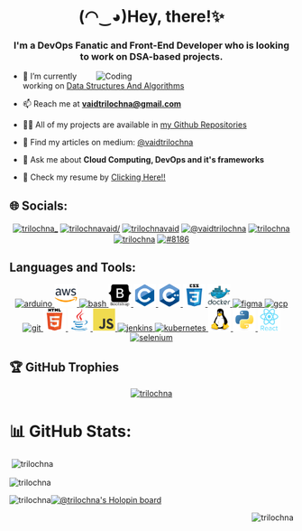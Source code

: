 <!--

### Hi there 👋

**Trilochna/Trilochna** is a ✨ _special_ ✨ repository because its `README.md` (this file) appears on your GitHub profile.
Here are some ideas to get you started:

- 🔭 I’m currently working on ...
- 🌱 I’m currently learning ...
- 👯 I’m looking to collaborate on ...
- 🤔 I’m looking for help with ...
- 💬 Ask me about ...
- 📫 How to reach me: ...
- 😄 Pronouns: ...
- ⚡ Fun fact: ...
<h1 align="center">(◠‿◕)Hey, there!✨ So, you're here to watch TV📺</h1>

-->

<h1 align="center">(◠‿◕)Hey, there!✨</h1>
<h3 align="center">I'm a DevOps Fanatic and Front-End Developer who is looking to work on DSA-based projects.</h3>

<img align="right" alt="Coding" width="350" src="https://media0.giphy.com/media/rz3O9KrvSwr2uDMTps/200w.gif?cid=82a1493bepg455vjja7osg6aghskrkhen5dgmqbelttfg3yv&rid=200w.gif&ct=s">

- 🔭 I’m currently working on [Data Structures And Algorithms](https://github.com/Trilochna/Data-Structures-And-Algorithms-In-Java)

<!-- - 👯 I’m collaborating on [Face Recognition Live Model](https://github.com/piyush033/Face-Recognition-Model) -->

- 📫 Reach me at **vaidtrilochna@gmail.com**

- 👨‍💻 All of my projects are available in [my Github Repositories](https://github.com/Trilochna?tab=repositories)

- 📝 Find my articles on medium: [@vaidtrilochna](https://medium.com/@vaidtrilochna)

- 💬 Ask me about **Cloud Computing, DevOps and it's frameworks**

<!-- - 🌱 I’m currently learning **Salesforce Development Platform** -->

- 📄 Check my resume by [Clicking Here!!](https://drive.google.com/file/d/1DGIa6N7UOq3C7dy-YcKkx4YBEPnU4vJ7/view?usp=sharing)


## 🌐 Socials:
<p align="center">
<a href="https://twitter.com/trilochna_" target="blank"><img align="center" src="https://raw.githubusercontent.com/rahuldkjain/github-profile-readme-generator/master/src/images/icons/Social/twitter.svg" alt="trilochna_" height="30" width="40" /></a>
<a href="https://linkedin.com/in/trilochnavaid/" target="blank"><img align="center" src="https://raw.githubusercontent.com/rahuldkjain/github-profile-readme-generator/master/src/images/icons/Social/linked-in-alt.svg" alt="trilochnavaid/" height="30" width="40" /></a>
<a href="https://instagram.com/trilochnavaid" target="blank"><img align="center" src="https://raw.githubusercontent.com/rahuldkjain/github-profile-readme-generator/master/src/images/icons/Social/instagram.svg" alt="trilochnavaid" height="30" width="40" /></a>
<a href="https://medium.com/@vaidtrilochna" target="blank"><img align="center" src="https://raw.githubusercontent.com/rahuldkjain/github-profile-readme-generator/master/src/images/icons/Social/medium.svg" alt="@vaidtrilochna" height="30" width="40" /></a>
<a href="https://www.youtube.com/channel/UCmmZebXmZ2fo2Tagh3EIkdw" target="blank"><img align="center" src="https://raw.githubusercontent.com/rahuldkjain/github-profile-readme-generator/master/src/images/icons/Social/youtube.svg" alt="trilochna" height="30" width="40" /></a>
<a href="https://www.leetcode.com/trilochna" target="blank"><img align="center" src="https://raw.githubusercontent.com/rahuldkjain/github-profile-readme-generator/master/src/images/icons/Social/leet-code.svg" alt="trilochna" height="30" width="40" /></a>
<a href="https://discord.gg/#8186" target="blank"><img align="center" src="https://raw.githubusercontent.com/rahuldkjain/github-profile-readme-generator/master/src/images/icons/Social/discord.svg" alt="#8186" height="30" width="40" /></a>
</p>

## Languages and Tools:
<p align="center"> <a href="https://www.arduino.cc/" target="_blank" rel="noreferrer"> <img src="https://cdn.worldvectorlogo.com/logos/arduino-1.svg" alt="arduino" width="40" height="40"/> </a> <a href="https://aws.amazon.com" target="_blank" rel="noreferrer"> <img src="https://raw.githubusercontent.com/devicons/devicon/master/icons/amazonwebservices/amazonwebservices-original-wordmark.svg" alt="aws" width="40" height="40"/> </a> <a href="https://www.gnu.org/software/bash/" target="_blank" rel="noreferrer"> <img src="https://www.vectorlogo.zone/logos/gnu_bash/gnu_bash-icon.svg" alt="bash" width="40" height="40"/> </a> <a href="https://getbootstrap.com" target="_blank" rel="noreferrer"> <img src="https://raw.githubusercontent.com/devicons/devicon/master/icons/bootstrap/bootstrap-plain-wordmark.svg" alt="bootstrap" width="40" height="40"/> </a> <a href="https://www.cprogramming.com/" target="_blank" rel="noreferrer"> <img src="https://raw.githubusercontent.com/devicons/devicon/master/icons/c/c-original.svg" alt="c" width="40" height="40"/> </a> <a href="https://www.w3schools.com/cpp/" target="_blank" rel="noreferrer"> <img src="https://raw.githubusercontent.com/devicons/devicon/master/icons/cplusplus/cplusplus-original.svg" alt="cplusplus" width="40" height="40"/> </a> <a href="https://www.w3schools.com/css/" target="_blank" rel="noreferrer"> <img src="https://raw.githubusercontent.com/devicons/devicon/master/icons/css3/css3-original-wordmark.svg" alt="css3" width="40" height="40"/> </a> <a href="https://www.docker.com/" target="_blank" rel="noreferrer"> <img src="https://raw.githubusercontent.com/devicons/devicon/master/icons/docker/docker-original-wordmark.svg" alt="docker" width="40" height="40"/> </a> <a href="https://www.figma.com/" target="_blank" rel="noreferrer"> <img src="https://www.vectorlogo.zone/logos/figma/figma-icon.svg" alt="figma" width="40" height="40"/> </a> <a href="https://cloud.google.com" target="_blank" rel="noreferrer"> <img src="https://www.vectorlogo.zone/logos/google_cloud/google_cloud-icon.svg" alt="gcp" width="40" height="40"/> </a> <a href="https://git-scm.com/" target="_blank" rel="noreferrer"> <img src="https://www.vectorlogo.zone/logos/git-scm/git-scm-icon.svg" alt="git" width="40" height="40"/> </a> <a href="https://www.w3.org/html/" target="_blank" rel="noreferrer"> <img src="https://raw.githubusercontent.com/devicons/devicon/master/icons/html5/html5-original-wordmark.svg" alt="html5" width="40" height="40"/> </a> <a href="https://www.java.com" target="_blank" rel="noreferrer"> <img src="https://raw.githubusercontent.com/devicons/devicon/master/icons/java/java-original.svg" alt="java" width="40" height="40"/> </a> <a href="https://developer.mozilla.org/en-US/docs/Web/JavaScript" target="_blank" rel="noreferrer"> <img src="https://raw.githubusercontent.com/devicons/devicon/master/icons/javascript/javascript-original.svg" alt="javascript" width="40" height="40"/> </a> <a href="https://www.jenkins.io" target="_blank" rel="noreferrer"> <img src="https://www.vectorlogo.zone/logos/jenkins/jenkins-icon.svg" alt="jenkins" width="40" height="40"/> </a> <a href="https://kubernetes.io" target="_blank" rel="noreferrer"> <img src="https://www.vectorlogo.zone/logos/kubernetes/kubernetes-icon.svg" alt="kubernetes" width="40" height="40"/> </a> <a href="https://www.linux.org/" target="_blank" rel="noreferrer"> <img src="https://raw.githubusercontent.com/devicons/devicon/master/icons/linux/linux-original.svg" alt="linux" width="40" height="40"/> </a> <a href="https://www.python.org" target="_blank" rel="noreferrer"> <img src="https://raw.githubusercontent.com/devicons/devicon/master/icons/python/python-original.svg" alt="python" width="40" height="40"/> </a> <a href="https://reactjs.org/" target="_blank" rel="noreferrer"> <img src="https://raw.githubusercontent.com/devicons/devicon/master/icons/react/react-original-wordmark.svg" alt="react" width="40" height="40"/> </a> <a href="https://www.selenium.dev" target="_blank" rel="noreferrer"> <img src="https://raw.githubusercontent.com/detain/svg-logos/780f25886640cef088af994181646db2f6b1a3f8/svg/selenium-logo.svg" alt="selenium" width="40" height="40"/> </a> </p>

## 🏆 GitHub Trophies
<p align="center"> <a href="https://github.com/ryo-ma/github-profile-trophy"><img src="https://github-profile-trophy.vercel.app/?username=trilochna" alt="trilochna" /></a> </p>


# 📊 GitHub Stats:

<p>&nbsp;<img align="center" src="https://github-readme-stats.vercel.app/api?username=trilochna&show_icons=true&locale=en" alt="trilochna" /></p>

<p><img align="center" src="https://github-readme-streak-stats.herokuapp.com/?user=trilochna&" alt="trilochna" /></p>

<p><img align="left" src="https://github-readme-stats.vercel.app/api/top-langs?username=trilochna&show_icons=true&locale=en&layout=compact" alt="trilochna" /></p>


[![@trilochna's Holopin board](https://holopin.me/trilochna)](https://holopin.io/@trilochna)

<p align="right"> <img src="https://komarev.com/ghpvc/?username=trilochna&label=Profile%20views&color=0e75b6&style=flat" alt="trilochna" /> </p>



